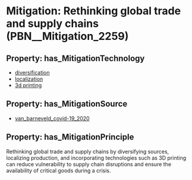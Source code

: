 # Mitigation: __Rethinking global trade and supply chains__ (PBN__Mitigation_2259)

## Property: has_MitigationTechnology

* [diversification](../Technology/PBN__Technology_4373)
* [localization](../Technology/PBN__Technology_4374)
* [3d printing](../Technology/PBN__Technology_133)

## Property: has_MitigationSource

* [van_barneveld_covid-19_2020](../Article/PBN__Article_124)

## Property: has_MitigationPrinciple

Rethinking global trade and supply chains by diversifying sources, localizing production, and incorporating technologies such as 3D printing can reduce vulnerability to supply chain disruptions and ensure the availability of critical goods during a crisis.

